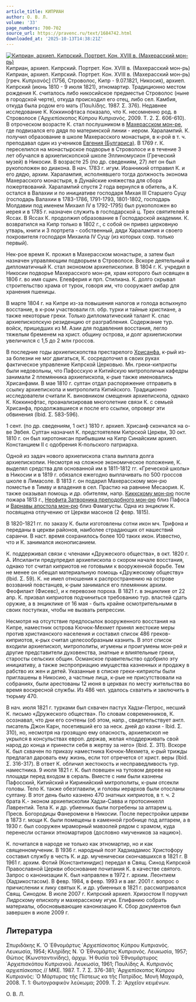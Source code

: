 ```yaml
---
article_title: КИПРИАН
author: О. В. Л.
volume: '33'
page_numbers: 700-702
source_url: https://pravenc.ru/text/1684742.html
downloaded_at: '2025-10-13T14:38:21Z'
---
```


[![Киприан, архиеп. Кипрский. Портрет. Кон. XVIII в. (Махерасский мон-рь)](https://pravenc.ru/data/2014/03/03/1234148788/i200.jpg "Кликните для увеличения картинки")](https://pravenc.ru/data/2014/03/03/1234148788/i400.jpg)Киприан, архиеп. Кипрский. Портрет. Кон. XVIII в. (Махерасский мон-рь)  
Киприан, архиеп. Кипрский. Портрет. Кон. XVIII в. (Махерасский мон-рь)[греч. Κυπριανός] (1756, Строволос, Кипр - 9.07.1821, Никосия), архиеп. Кипрский (июнь 1810 - 9 июля 1821), этномартир. Традиционно местом рождения К. считалось либо никосийское предместье Строволос (ныне в городской черте), откуда происходил его отец, либо сел. Камбия, откуда была родом его мать (Παυλίδης. 1987. Σ. 376). Недавнее исследование К. Коккинофтаса показало, что К. несомненно род. в Строволосе (᾿Αρχιεπίσκοπος Κύπρου Κυπριανός. 2009. Τ. 2. Σ. 606-610). В отроческом возрасте К. стал послушником в [Махерасском мон-ре](<https://pravenc.ru/text/Махерасском мон-ре.html>), где подвизался его дядя по материнской линии - иером. Харалампий. К. получил образование в школе Махерасского монастыря, в к-рой в т. ч. преподавал один из учеников [Евгения (Булгариса)](<https://pravenc.ru/text/Евгения (Булгариса).html>). В 1769 г. К. переселился на монастырское подворье в Строволосе и в течение 3 лет обучался в архиепископской школе Эллиномусион (Греческий музей) в Никосии. В возрасте 25 (по др. сведениям, 27) лет он был рукоположен во диакона. В нач. 1783 г. игум. Иоанникий отправил К. и его дядю, архим. Харалампия, исполнявшего тогда должность эконома Махерасского монастыря, в Дунайские княжества для сбора пожертвований. Харалампий спустя 2 года вернулся в обитель, а К. остался в Валахии и по инициативе господаря Михая III Старшего Суцу (господарь Валахии в 1783-1786, 1791-1793, 1801-1802, господарь Молдавии под именем Михаил IV в 1792-1795) был рукоположен во иерея и в 1785 г. назначен служить в господарской ц. Трех святителей в Яссах. В Яссах К. продолжил образование в Господарской академии. К. возвратился на Кипр только в 1802 г., с собой он привез церковную утварь, книги и 3 портрета - собственный, дяди Харалампия и своего покровителя господаря Михаила IV Суцу (из которых сохр. только первый).

Нек-рое время К. прожил в Махерасском монастыре, а затем был назначен управляющим подворьем в Строволосе. Вскоре деятельный и дипломатичный К. стал экономом архиепископии. В 1804 г. К. учредил в Никосии подворье Махерасского мон-ря, храм которого был освящен в 1806 г. во имя сщмч. Елевферия и прп. Стилиана. К. долго скрывал строительство храма от турок, говоря им, что сооружает амбар для хранения пшеницы.

В марте 1804 г. на Кипре из-за повышения налогов и голода вспыхнуло восстание, в к-ром участвовали гл. обр. турки и тайные христиане, а также некоторые греки. Только дипломатический талант К. спас архиепископскую резиденцию от разграбления. Содержание тур. войск, пришедших из М. Азии для подавления восстания, легло тяжелым бременем на христ. общину острова, и долг архиепископии увеличился с 1,5 до 2 млн гроссов.

В последние годы архиепископства престарелого [Хрисанфа](https://pravenc.ru/text/Хрисанфа.html), к-рый из-за болезни не мог двигаться, К. сосредоточил в своих руках фактическое управление Кипрской Церковью. Мн. греки-киприоты были недовольны, что Пафосскую и Китийскую митрополичьи кафедры занимали 2 племянника архиепископа, к-рые также именовались Хрисанфами. В мае 1810 г. султан отдал распоряжение отправить в ссылку архиепископа и митрополита Китийского. Традиционно исследователи считали К. виновником смещения архиепископа, однако К. Коккинофтас, проанализировав многолетние связи К. с семьей Хрисанфа, продолжавшиеся и после его ссылки, опроверг эти обвинения (Ibid. Σ. 583-596).

1 сент. (по др. сведениям, 1 окт.) 1810 г. архиеп. Хрисанф скончался на о-ве Эвбея. Султан назначил К. предстоятелем Кипрской Церкви, 30 окт. 1810 г. он был хиротонисан прибывшим на Кипр Синайским архиеп. Констанцием II с одобрения К-польского патриарха.

Одной из задач нового архиепископа стала выплата долга архиепископии. Несмотря на сложное экономическое положение, К. выделял средства для основанной им в 1811-1812 гг. «Греческой школы» в Никосии и в 1819 г. обязался ежегодно выплачивать по 500 гроссов школе в Лимасоле. В 1813 г. он подарил Махерасскому мон-рю поместье в Тимву и владения в сел. Прастио на равнине Месаория. К. также оказывал помощь и др. обителям, напр. [Киккскому мон-рю](<https://pravenc.ru/text/Киккскому мон-рю.html>) после пожара 1813 г., [Неофита Затворника преподобного мон-рю](<https://pravenc.ru/text/Неофита Затворника преподобного мон-рю.html>) близ Пафоса и [Варнавы апостола мон-рю](<https://pravenc.ru/text/Варнавы апостола мон-рю.html>) близ Фамагусты. Одна из энциклик К. посвящена отлучению от Церкви масонов (2 февр. 1815).

В 1820-1821 гг. по заказу К. были изготовлены сотни икон мч. Трифона и переданы в церкви районов, наиболее страдающих от нашествий саранчи. В наст. время сохранилось более 100 таких икон. Известно, что и К. занимался иконописанием.

К. поддерживал связи с членами «Дружеского общества», в окт. 1820 г. А. Ипсиланти предупредил архиепископа о скором начале восстания, однако тот считал киприотов не готовыми к вооруженной борьбе. Тем не менее он обещал материальную помощь «Дружескому обществу» (Ibid. Σ. 59). К. не имел отношения к распространению на острове воззваний повстанцев, к-рым занимался его племянник архим. Феофилакт (Фисевс), и к перевозке пороха. В 1821 г. в энциклике от 22 апр. К. призвал киприотов подчиниться требованию тур. властей сдать оружие, а в энциклике от 16 мая - быть крайне осмотрительными в своих поступках, чтобы не вызвать репрессии.

Несмотря на отсутствие предпосылок вооруженного восстания на Кипре, наместник острова Кючюк-Мехмет принял жестокие меры против христианского населения и составил список 486 греков-киприотов, к-рых считал целесообразным казнить. В этот список входили архиепископ, митрополиты, игумены и проигумены мон-рей и другие представители духовенства, знатные и влиятельные греки, старосты сельских общин. Османское правительство одобрило эту инициативу, а также экспроприацию имущества казненных и продажу в рабство их жен и детей. Указанные в списке греки-киприоты были приглашены в Никосию, а частные лица, к-рые не присутствовали на собраниях, были арестованы 12 июня в церквах по месту жительства во время воскресной службы. Из 486 чел. удалось схватить и заключить в тюрьму 470.

В нач. июля 1821 г. турками был схвачен пастух Хадзи-Петрос, несший К. письмо «Дружеского общества». По словам современников, К. осознавал, что дни его сочтены (об этом, напр., свидетельствует англ. писатель Джон Карн, посетивший его за неск. дней до казни - Ibid. Σ. 310), но, несмотря на грозящую ему опасность, архиепископ не укрылся в консульствах европ. держав, желая «поддерживать свой народ до конца и принести себя в жертву за него» (Ibid. Σ. 311). Вскоре К. был схвачен по приказу наместника Кючюк-Мехмета, к-рый трижды предлагал даровать ему жизнь, если тот отречется от христ. веры (Ibid. Σ. 316-317). В ответ К. обличил жестокость и несправедливость тур. наместника. 9 июля 1821 г. К. был повешен на тутовом дереве на площади перед входом в сераль. Вместе с ним были казнены Пафосский, Китийский и Киринийский митрополиты, к-рым отсекли головы. Тело К. также обезглавили, и головы иерархов были отосланы султану. В этот день было казнено 470 знатных киприотов, в т. ч. 2 брата К.- эконом архиепископии Хадзи-Савва и протосинкелл Лаврентий. Тела К. и др. убиенных были погребены за алтарем ц. Пресв. Богородицы Фанеромени в Никосии. После перестройки церкви в 1873 г. мощи К. были помещены в каменной гробнице под алтарем, а в 1930 г. был сооружен мраморный мавзолей рядом с храмом, куда перенесли останки этномартиров (дословно «мучеников за нацию»).

К. почитался в народе не только как этномартир, но и как священномученик. В 1936 г. народный поэт Хадзиадамос Христофору составил службу в честь К. и др. мученически скончавшихся в 1821 г. В 1961 г. архим. Фотий (Константинидис) передал в Свящ. Синод Кипрской Православной Церкви обоснование почитания К. в качестве святого. Запрос о канонизации К. был направлен в 1972 г. архим. Леонтием (Хадзикостасом). В февр. 1984, в февр. 1993 и в авг. 2001 г. вопрос о причислении к лику святых К. и др. убиенных в 1821 г. рассматривался Свящ. Синодом. В июле 2007 г. Кипрский архиеп. Хризостом II поручил Лидрскому епископу и махерасскому игум. Епифанию собрать материалы, обосновывающие канонизацию К. Сбор документов был завершен в июле 2009 г.

## Литература

Σπυριδάκης Κ. ῾Ο ᾿Εθνομάρτυς ᾿Αρχιεπίσκοπος Κύπρου Κυπριανός. Λευκωσία, 1954; Κληρίδης Ν. ῾Ο ᾿Εθνομάρτυς Κυπριανός. Λευκωσία, 1957; Θώτιος (Κωνσταντινίδης), ἀρχιμ. ῾Η θυσία τοῦ ᾿Εθνομάρτυρος ᾿Αρχιεπισκόπου Κυπριανοῦ. Λευκωσία, 1961; Παυλίδης Α. Κυπριανός αρχιεπίσκοπος // ΜΚΕ. 1987. Τ. 7. Σ. 376-381; ᾿Αρχιεπίσκοπος Κύπρου Κυπριανός: ῾Ο Μάρτυρας τῆς Πίστεως κα τῆς Πατρίδος. Μονὴ Μαχαιρᾶ, 2008. Τ. 1: Θωτογραφικὸν λεύκωμα; 2009. Τ. 2: ᾿Αρχεῖον κειμένων.

О. В. Л.
